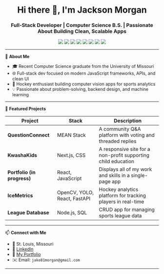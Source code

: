 <h1 align="center">Hi there 👋, I'm Jackson Morgan</h1>
<h3 align="center">Full-Stack Developer | Computer Science B.S. | Passionate About Building Clean, Scalable Apps</h3>

<p align="center">
  <img src="https://img.shields.io/badge/JavaScript-F7DF1E?logo=javascript&logoColor=black" />
  <img src="https://img.shields.io/badge/TypeScript-007ACC?logo=typescript&logoColor=white" />
  <img src="https://img.shields.io/badge/React-20232A?logo=react&logoColor=61DAFB" />
  <img src="https://img.shields.io/badge/Node.js-339933?logo=nodedotjs&logoColor=white" />
  <img src="https://img.shields.io/badge/MongoDB-47A248?logo=mongodb&logoColor=white" />
  <img src="https://img.shields.io/badge/PostgreSQL-4169E1?logo=postgresql&logoColor=white" />
  <img src="https://img.shields.io/badge/FastAPI-009688?logo=fastapi&logoColor=white" />
  <img src="https://img.shields.io/badge/Python-3776AB?logo=python&logoColor=white" />
</p>

---

🧠 **About Me**
- 🎓 Recent Computer Science graduate from the University of Missouri
- 🌐 Full-stack dev focused on modern JavaScript frameworks, APIs, and clean UI
- 🏒 Hockey enthusiast building computer vision apps for sports analytics
- 💡 Passionate about problem-solving, backend design, and machine learning

---

🚀 **Featured Projects**

| Project | Stack | Description |
|--------|-------|-------------|
| **QuestionConnect** | MEAN Stack | A community Q&A platform with voting and threaded replies |
| **KwashaKids** | Next.js, CSS | A responsive site for a non-profit supporting child education |
| **Portfolio (in progress)** | React, JavaScript | Displays all of my work and skills in a single-page app |
| **IceMetrics** | OpenCV, YOLO, React, FastAPI | Hockey analytics platform for tracking players in real-time |
| **League Database** | Node.js, SQL | CRUD app for managing sports league data |

---

📫 **Connect with Me**
- 📍 St. Louis, Missouri
- 💼 [LinkedIn](https://www.linkedin.com/in/jackson-morgan-b0782228b/)
- 🧠 [My Portfolio](https://www.jackson-morgan.dev)
- ✉️ Email: `jake81morgan@gmail.com`

---
